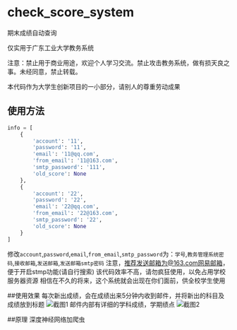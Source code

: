 # check_score_system
期末成绩自动查询

仅实用于广东工业大学教务系统

注意：禁止用于商业用途，欢迎个人学习交流。禁止攻击教务系统，做有损天良之事。未经同意，禁止转载。

本代码作为大学生创新项目的一小部分，请别人的尊重劳动成果

## 使用方法
```python
info = [
    {
        'account': '11',
        'password': '11',
        'email': '11@qq.com',
        'from_email': '11@163.com',
        'smtp_password': '111',
        'old_score': None
    },
    {
        'account': '22',
        'password': '22',
        'email': '22@qq.com',
        'from_email': '22@163.com',
        'smtp_password': '22',
        'old_score': None
    }
]
```
修改`account`,`password`,`email`,`from_email`,`smtp_password`为：`学号`,`教务管理系统密码`,`接收邮箱`,`发送邮箱`,`发送邮箱smtp密码`
注意，推荐发送邮箱为@163.com网易邮箱，便于开启stmp功能(请自行搜索)
该代码效率不高，请勿疯狂使用，以免占用学校服务器资源
相信在不久的将来，这个系统就会出现在你们面前，供全校学生使用

##使用效果
每次新出成绩，会在成绩出来5分钟内收到邮件，并将新出的科目及成绩放到标题
![截图1](https://github.com/mepeichun/check_score_system/raw/master/screenshot1.PNG)
邮件内部有详细的学科成绩，学期绩点
![截图2](https://github.com/mepeichun/check_score_system/raw/master/screenshot2.PNG)

##原理
深度神经网络加爬虫
